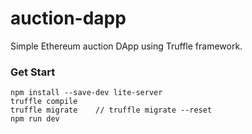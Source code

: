 # auction-dapp
Simple Ethereum auction DApp using Truffle framework.

### Get Start

```
npm install --save-dev lite-server
truffle compile
truffle migrate    // truffle migrate --reset
npm run dev
```
